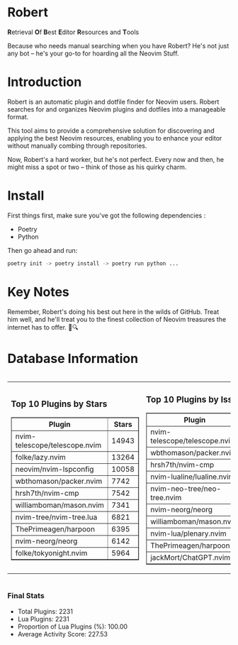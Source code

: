 # Robert

**R**etrieval
**O**f
**B**est
**E**ditor
**R**esources and
**T**ools

Because who needs manual searching when you have Robert?
He's not just any bot – he's your go-to for hoarding all the Neovim Stuff.

# Introduction
Robert is an automatic plugin and dotfile finder for Neovim users. Robert searches for and organizes Neovim plugins and dotfiles into a manageable format.

This tool aims to provide a comprehensive solution for discovering and applying the best Neovim resources, enabling you to enhance your editor without manually combing through repositories.

Now, Robert's a hard worker, but he's not perfect. Every now and then, he might miss a spot or two – think of those as his quirky charm. 

# Install
 First things first, make sure you've got the following dependencies :
  - Poetry 
  - Python 

Then go ahead and run:

```bash
poetry init -> poetry install -> poetry run python ...
```
# Key Notes

Remember, Robert's doing his best out here in the wilds of GitHub. Treat him well, and he'll treat you to the finest collection of Neovim treasures the internet has to offer. 🎩🔍


# Database Information

<div style='display:flex;flex-direction:row;justify-content:space-between;'><table><tr><td><h3>Top 10 Plugins by Stars</h3><table border="1"><tr><th>Plugin</th><th>Stars</th></tr><tr><td>nvim-telescope/telescope.nvim</td><td>14943</td></tr><tr><td>folke/lazy.nvim</td><td>13264</td></tr><tr><td>neovim/nvim-lspconfig</td><td>10058</td></tr><tr><td>wbthomason/packer.nvim</td><td>7742</td></tr><tr><td>hrsh7th/nvim-cmp</td><td>7542</td></tr><tr><td>williamboman/mason.nvim</td><td>7341</td></tr><tr><td>nvim-tree/nvim-tree.lua</td><td>6821</td></tr><tr><td>ThePrimeagen/harpoon</td><td>6395</td></tr><tr><td>nvim-neorg/neorg</td><td>6142</td></tr><tr><td>folke/tokyonight.nvim</td><td>5964</td></tr></table></td><td><h3>Top 10 Plugins by Issues</h3><table border="1"><tr><th>Plugin</th><th>Issues</th></tr><tr><td>nvim-telescope/telescope.nvim</td><td>336</td></tr><tr><td>wbthomason/packer.nvim</td><td>306</td></tr><tr><td>hrsh7th/nvim-cmp</td><td>258</td></tr><tr><td>nvim-lualine/lualine.nvim</td><td>208</td></tr><tr><td>nvim-neo-tree/neo-tree.nvim</td><td>204</td></tr><tr><td>nvim-neorg/neorg</td><td>174</td></tr><tr><td>williamboman/mason.nvim</td><td>174</td></tr><tr><td>nvim-lua/plenary.nvim</td><td>133</td></tr><tr><td>ThePrimeagen/harpoon</td><td>112</td></tr><tr><td>jackMort/ChatGPT.nvim</td><td>106</td></tr></table></td><td><h3>Top 10 Plugins by Forks</h3><table border="1"><tr><th>Plugin</th><th>Forks</th></tr><tr><td>neovim/nvim-lspconfig</td><td>2039</td></tr><tr><td>nvim-telescope/telescope.nvim</td><td>816</td></tr><tr><td>nvim-tree/nvim-tree.lua</td><td>606</td></tr><tr><td>nvim-lualine/lualine.nvim</td><td>457</td></tr><tr><td>folke/tokyonight.nvim</td><td>396</td></tr><tr><td>hrsh7th/nvim-cmp</td><td>377</td></tr><tr><td>ThePrimeagen/harpoon</td><td>353</td></tr><tr><td>folke/lazy.nvim</td><td>317</td></tr><tr><td>jackMort/ChatGPT.nvim</td><td>307</td></tr><tr><td>nvimdev/lspsaga.nvim</td><td>285</td></tr></table></td></tr></table></div>

### Final Stats
- Total Plugins: 2231
- Lua Plugins: 2231
- Proportion of Lua Plugins (%): 100.00
- Average Activity Score: 227.53
